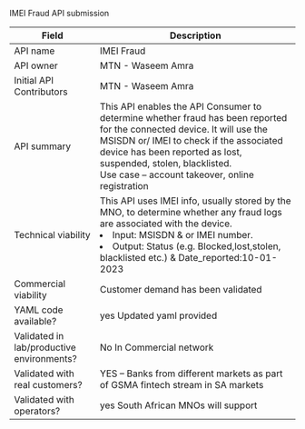 IMEI Fraud API submission

| **Field** | Description |
| ---- | ----- |
| API name | IMEI Fraud|
| API owner | MTN - Waseem Amra |
| Initial API Contributors | MTN - Waseem Amra | 
| API summary | This API enables the API Consumer to determine whether fraud has been reported for the connected device. It will use the MSISDN or/ IMEI to check if the associated device has been reported as lost, suspended, stolen, blacklisted. <br>Use case – account takeover, online registration |
| Technical viability | This API uses IMEI info, usually stored by the MNO, to determine whether any fraud logs are associated with the device. <br><li> Input: MSISDN & or IMEI number. <br><li>Output: Status (e.g. Blocked,lost,stolen, blacklisted etc.) & Date_reported:10-01-2023 |
| Commercial viability | Customer demand has been validated |
| YAML code available? | yes Updated yaml provided |
| Validated in lab/productive environments? | No In Commercial network |
| Validated with real customers? | YES – Banks from different markets as part of GSMA fintech stream in SA markets  |
| Validated with operators? | yes South African MNOs will support |
